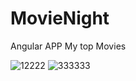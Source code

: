 # MovieNight

Angular APP
My top Movies

![12222](https://user-images.githubusercontent.com/73140217/137987738-4dbdd8b4-082b-4807-ab24-5afd9e9d6a24.png)
![333333](https://user-images.githubusercontent.com/73140217/137987831-db8e1a4b-58e9-49c8-8f5b-82cf8db78cce.png)

